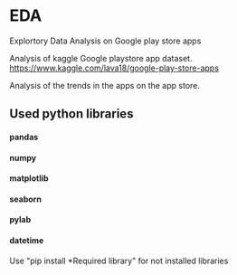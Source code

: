 # EDA
Explortory Data Analysis on Google play store apps

Analysis of kaggle Google playstore app dataset.
https://www.kaggle.com/lava18/google-play-store-apps

Analysis of the trends in the apps on the app store.

## Used python libraries
#### pandas
#### numpy
#### matplotlib
#### seaborn
#### pylab
#### datetime

Use "pip install *Required library" for not installed libraries
